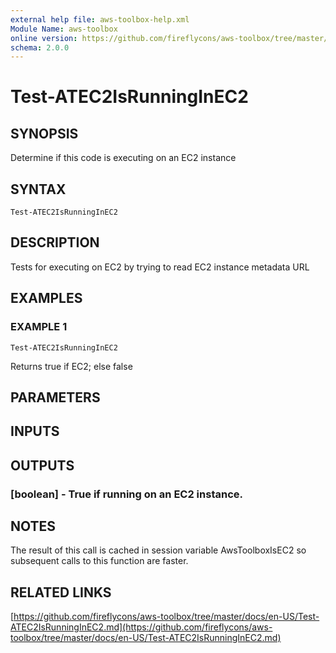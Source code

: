```yaml
---
external help file: aws-toolbox-help.xml
Module Name: aws-toolbox
online version: https://github.com/fireflycons/aws-toolbox/tree/master/docs/en-US/Test-ATEC2IsRunningInEC2.md
schema: 2.0.0
---
```


# Test-ATEC2IsRunningInEC2

## SYNOPSIS
Determine if this code is executing on an EC2 instance

## SYNTAX

```
Test-ATEC2IsRunningInEC2
```

## DESCRIPTION
Tests for executing on EC2 by trying to read EC2 instance metadata URL

## EXAMPLES

### EXAMPLE 1
```
Test-ATEC2IsRunningInEC2
```

Returns true if EC2; else false

## PARAMETERS

## INPUTS

## OUTPUTS

### [boolean] - True if running on an EC2 instance.
## NOTES
The result of this call is cached in session variable AwsToolboxIsEC2 so subsequent calls to this function are faster.

## RELATED LINKS

[https://github.com/fireflycons/aws-toolbox/tree/master/docs/en-US/Test-ATEC2IsRunningInEC2.md](https://github.com/fireflycons/aws-toolbox/tree/master/docs/en-US/Test-ATEC2IsRunningInEC2.md)

